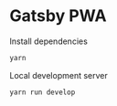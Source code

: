 # Gatsby PWA

Install dependencies

```sh
yarn
```

Local development server
```sh
yarn run develop
```

